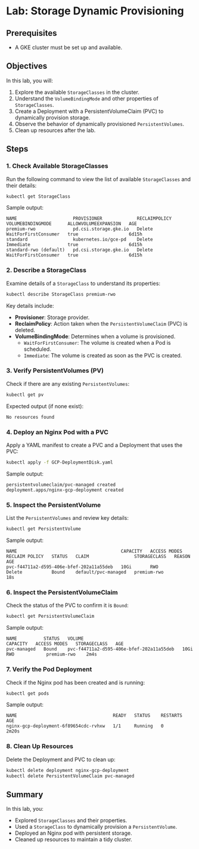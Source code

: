 # Lab: Storage Dynamic Provisioning

## Prerequisites
- A GKE cluster must be set up and available.

## Objectives
In this lab, you will:
1. Explore the available `StorageClasses` in the cluster.
2. Understand the `VolumeBindingMode` and other properties of `StorageClasses`.
3. Create a Deployment with a PersistentVolumeClaim (PVC) to dynamically provision storage.
4. Observe the behavior of dynamically provisioned `PersistentVolumes`.
5. Clean up resources after the lab.

## Steps

### 1. Check Available StorageClasses
Run the following command to view the list of available `StorageClasses` and their details:
```bash
kubectl get StorageClass
```
Sample output:
```
NAME                     PROVISIONER             RECLAIMPOLICY   VOLUMEBINDINGMODE      ALLOWVOLUMEEXPANSION   AGE
premium-rwo              pd.csi.storage.gke.io   Delete          WaitForFirstConsumer   true                   6d15h
standard                 kubernetes.io/gce-pd    Delete          Immediate              true                   6d15h
standard-rwo (default)   pd.csi.storage.gke.io   Delete          WaitForFirstConsumer   true                   6d15h
```

### 2. Describe a StorageClass
Examine details of a `StorageClass` to understand its properties:
```bash
kubectl describe StorageClass premium-rwo
```
Key details include:
- **Provisioner**: Storage provider.
- **ReclaimPolicy**: Action taken when the `PersistentVolumeClaim` (PVC) is deleted.
- **VolumeBindingMode**: Determines when a volume is provisioned.
  - `WaitForFirstConsumer`: The volume is created when a Pod is scheduled.
  - `Immediate`: The volume is created as soon as the PVC is created.

### 3. Verify PersistentVolumes (PV)
Check if there are any existing `PersistentVolumes`:
```bash
kubectl get pv
```
Expected output (if none exist):
```
No resources found
```

### 4. Deploy an Nginx Pod with a PVC
Apply a YAML manifest to create a PVC and a Deployment that uses the PVC:
```bash
kubectl apply -f GCP-DeploymentDisk.yaml
```
Sample output:
```
persistentvolumeclaim/pvc-managed created
deployment.apps/nginx-gcp-deployment created
```

### 5. Inspect the PersistentVolume
List the `PersistentVolumes` and review key details:
```bash
kubectl get PersistentVolume
```
Sample output:
```
NAME                                       CAPACITY   ACCESS MODES   RECLAIM POLICY   STATUS   CLAIM                 STORAGECLASS   REASON   AGE
pvc-f44711a2-d595-406e-bfef-202a11a55deb   10Gi       RWO            Delete           Bound    default/pvc-managed   premium-rwo             18s
```

### 6. Inspect the PersistentVolumeClaim
Check the status of the PVC to confirm it is `Bound`:
```bash
kubectl get PersistentVolumeClaim
```
Sample output:
```
NAME          STATUS   VOLUME                                     CAPACITY   ACCESS MODES   STORAGECLASS   AGE
pvc-managed   Bound    pvc-f44711a2-d595-406e-bfef-202a11a55deb   10Gi       RWO            premium-rwo    2m4s
```

### 7. Verify the Pod Deployment
Check if the Nginx pod has been created and is running:
```bash
kubectl get pods
```
Sample output:
```
NAME                                    READY   STATUS    RESTARTS   AGE
nginx-gcp-deployment-6f89654cdc-rvhxw   1/1     Running   0          2m20s
```

### 8. Clean Up Resources
Delete the Deployment and PVC to clean up:
```bash
kubectl delete deployment nginx-gcp-deployment
kubectl delete PersistentVolumeClaim pvc-managed
```

## Summary
In this lab, you:
- Explored `StorageClasses` and their properties.
- Used a `StorageClass` to dynamically provision a `PersistentVolume`.
- Deployed an Nginx pod with persistent storage.
- Cleaned up resources to maintain a tidy cluster.

